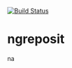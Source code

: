 [![Build Status](https://dev.azure.com/sorthiss0247/ngazuewdeployment/_apis/build/status/ndholar.ngreposit)](https://dev.azure.com/sorthiss0247/ngazuewdeployment/_build/latest?definitionId=1)
# ngreposit
na
